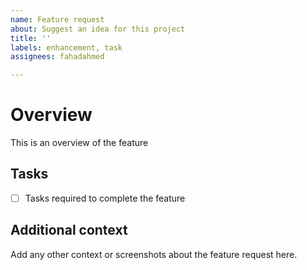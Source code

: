 ```yaml
---
name: Feature request
about: Suggest an idea for this project
title: ''
labels: enhancement, task
assignees: fahadahmed

---
```


# Overview
This is an overview of the feature

## Tasks
- [ ] Tasks required to complete the feature

## Additional context
Add any other context or screenshots about the feature request here.
